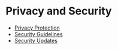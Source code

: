 # Privacy and Security

-   [Privacy Protection](privacy-protection.md)
-   [Security Guidelines](security-guidelines.md)
-   [Security Updates](security-updates.md)

